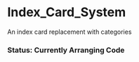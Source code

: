 # Index_Card_System
An index card replacement with categories 

### Status: Currently Arranging Code ###
